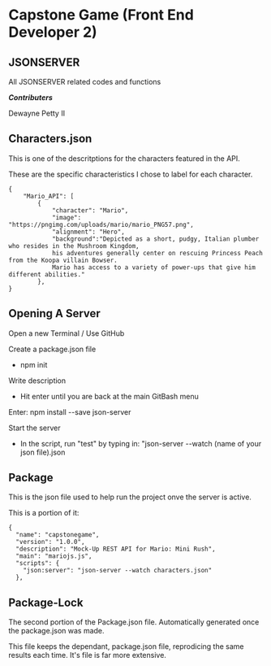 # Capstone Game (Front End Developer 2)
## JSONSERVER
All JSONSERVER related codes and functions

***Contributers***

Dewayne Petty II

## Characters.json

This is one of the descritptions for the characters featured in the API.

These are the specific characteristics I chose to label for each character.
```
{
	"Mario_API": [
		{
			"character": "Mario",
			"image": "https://pngimg.com/uploads/mario/mario_PNG57.png",
			"alignment": "Hero",
			"background":"Depicted as a short, pudgy, Italian plumber who resides in the Mushroom Kingdom, 
			his adventures generally center on rescuing Princess Peach from the Koopa villain Bowser. 
			Mario has access to a variety of power-ups that give him different abilities."
		},
}
```
## Opening A Server

Open a new Terminal / Use GitHub

Create a package.json file
* npm init

Write description
* Hit enter until you are back at the main GitBash menu

Enter: npm install --save json-server

Start the server
* In the script, run "test" by typing in: "json-server --watch (name of your json file).json

## Package 

This is the json file used to help run the project onve the server is active.

This is a portion of it:
```
{
  "name": "capstonegame",
  "version": "1.0.0",
  "description": "Mock-Up REST API for Mario: Mini Rush",
  "main": "mariojs.js",
  "scripts": {
    "json:server": "json-server --watch characters.json"
  },
```
  ## Package-Lock

  The second portion of the Package.json file. Automatically generated once the package.json was made.

  This file keeps the dependant, package.json file, reprodicing the same results each time. It's  file is far more extensive. 
